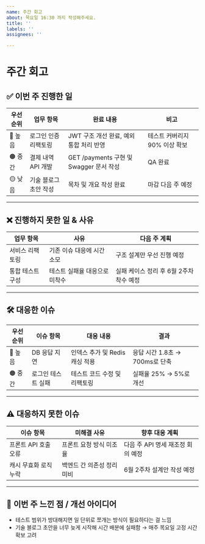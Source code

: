 ```yaml
---
name: 주간 회고
about: 목요일 16:30 까지 작성해주세요.
title: ''
labels: ''
assignees: ''

---
```


#  주간 회고

<!--
✅ 이번 주에 완료된 업무를 정리합니다.
- 각 업무는 우선순위에 따라 정렬하세요.
- 완료 내용은 "무엇을 했는가?"를 간결하고 명확하게 기술하세요.
- "비고"란에는 성과, 품질, 협업 포인트 등을 적을 수 있습니다.
-->

## ✅ 이번 주 진행한 일

| 우선순위 | 업무 항목 | 완료 내용 | 비고 |
|----------|-----------|-----------|------|
| 🔴 높음  | 로그인 인증 리팩토링 | JWT 구조 개선 완료, 예외 통합 처리 반영 | 테스트 커버리지 90% 이상 확보 |
| 🟠 중간  | 결제 내역 API 개발 | GET /payments 구현 및 Swagger 문서 작성 | QA 완료 |
| 🟡 낮음  | 기술 블로그 초안 작성 | 목차 및 개요 작성 완료 | 마감 다음 주 예정 |

---

<!--
❌ 완료하지 못한 업무를 기록합니다.
- "사유"에는 왜 못 했는지 명확한 원인(우선순위 변경, 이슈 대응 등)을 씁니다.
- "다음 주 계획"은 구체적인 조치 방향을 포함해야 합니다.
-->

## ❌ 진행하지 못한 일 & 사유

| 업무 항목 | 사유 | 다음 주 계획 |
|-----------|------|----------------|
| 서비스 리팩토링 | 기존 이슈 대응에 시간 소모 | 구조 설계만 우선 진행 예정 |
| 통합 테스트 구성 | 테스트 실패율 대응으로 미착수 | 실패 케이스 정리 후 6월 2주차 착수 예정 |

---

<!--
🛠️ 이번 주에 실제로 대응한 이슈를 정리합니다.
- "이슈 항목"은 짧고 명확하게.
- "대응 내용"에는 기술적 방법, 적용한 조치 등을 적습니다.
- "결과"에는 수치나 전후 차이를 명확히 표현하면 좋습니다.
-->

## 🛠️ 대응한 이슈

| 우선순위 | 이슈 항목 | 대응 내용 | 결과 |
|----------|-----------|-----------|--------|
| 🔴 높음  | DB 응답 지연 | 인덱스 추가 및 Redis 캐싱 적용 | 응답 시간 1.8초 → 700ms로 단축 |
| 🟠 중간  | 로그인 테스트 실패 | 테스트 코드 수정 및 리팩토링 | 실패율 25% → 5%로 개선 |

---

<!--
⚠️ 아직 해결되지 못한 이슈를 기록합니다.
- "미해결 사유"는 명확한 제한 사항이나 협업 장애 요소를 씁니다.
- "향후 대응 계획"에는 예상 시기나 액션 플랜을 포함하면 좋습니다.
-->

## ⚠️ 대응하지 못한 이슈

| 이슈 항목 | 미해결 사유 | 향후 대응 계획 |
|-----------|-------------|------------------|
| 프론트 API 호출 오류 | 프론트 요청 방식 미조율 | 다음 주 API 명세 재조정 회의 예정 |
| 캐시 무효화 로직 누락 | 백엔드 간 의존성 정리 미비 | 6월 2주차 설계안 작성 예정 |

---

<!--
🧠 회고는 개인적인 성찰을 담는 영역입니다.
- 팀원들과 공유할 수 있는 인사이트 중심으로 작성하세요.
- 실패 요인보다 **학습한 점, 개선 방향** 중심으로 기술하면 더 좋습니다.
-->

## 🧠 이번 주 느낀 점 / 개선 아이디어

- 테스트 범위가 방대해지면 일 단위로 쪼개는 방식이 필요하다는 걸 느낌
- 기술 블로그 초안을 너무 늦게 시작해 시간 배분에 실패함 → 매주 목요일 고정 시간 확보 고려

